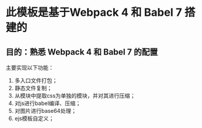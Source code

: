 # 此模板是基于Webpack 4 和 Babel 7 搭建的

## 目的：熟悉 Webpack 4 和 Babel 7 的配置

主要实现以下功能：
1. 多入口文件打包；
2. 静态文件复制；
3. 从模块中提取css为单独的模块，并对其进行压缩；
4. 对js进行babel编译、压缩；
5. 对图片进行base64处理；
6. ejs模板自定义；

